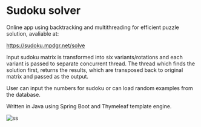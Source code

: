 # Sudoku solver
Online app using backtracking and multithreading for efficient puzzle solution, avaliable at:

https://sudoku.mpdgr.net/solve

Input sudoku matrix is transformed into six variants/rotations and each variant is passed to separate concurrent thread. The thread which finds the solution first, returns the results, which are transposed back to original matrix and passed as the output.

User can input the numbers for sudoku or can load random examples from the database.

Written in Java using Spring Boot and Thymeleaf template engine.


![ss](https://user-images.githubusercontent.com/95987591/192069693-c09b851b-6350-4053-9037-0d3f7bb28afd.JPG)
